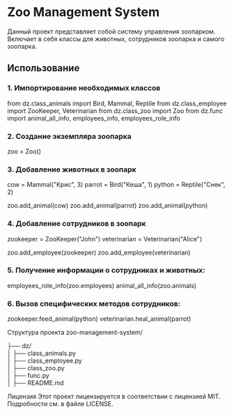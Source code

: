 # Zoo Management System

Данный проект представляет собой систему управления зоопарком. Включает в себя классы для животных, сотрудников 
зоопарка и самого зоопарка.

## Использование

### 1. Импортирование необходимых классов
from dz.class_animals import Bird, Mammal, Reptile
from dz.class_employee import ZooKeeper, Veterinarian
from dz.class_zoo import Zoo
from dz.func import animal_all_info, employees_info, employees_role_info

###  2. Создание экземпляра зоопарка
zoo = Zoo()

### 3. Добавление животных в зоопарк
cow = Mammal("Крис", 3)
parrot = Bird("Кеша", 1)
python = Reptile("Снек", 2)

zoo.add_animal(cow)
zoo.add_animal(parrot)
zoo.add_animal(python)

### 4. Добавление сотрудников в зоопарк
zookeeper = ZooKeeper("John")
veterinarian = Veterinarian("Alice")

zoo.add_employee(zookeeper)
zoo.add_employee(veterinarian)

### 5. Получение информации о сотрудниках и животных:
employees_role_info(zoo.employees)
animal_all_info(zoo.animals)

### 6. Вызов специфических методов сотрудников:
zookeeper.feed_animal(python)
veterinarian.heal_animal(parrot)


Структура проекта
zoo-management-system/


├── dz/<br />
│   ├── class_animals.py <br />
│   ├── class_employee.py <br />
│   ├── class_zoo.py <br />
│   ├──  func.py <br />
│   ├── README.md <br />



Лицензия
Этот проект лицензируется в соответствии с лицензией MIT. Подробности см. в файле LICENSE.

